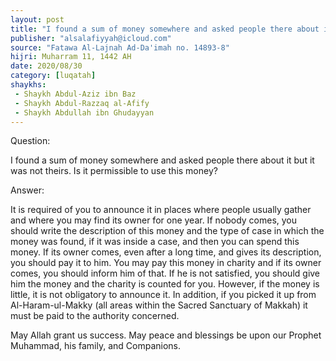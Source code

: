 ```yaml
---
layout: post
title: "I found a sum of money somewhere and asked people there about it but it was not theirs"
publisher: "alsalafiyyah@icloud.com"
source: "Fatawa Al-Lajnah Ad-Da'imah no. 14893-8"
hijri: Muharram 11, 1442 AH
date: 2020/08/30
category: [luqatah]
shaykhs: 
 - Shaykh Abdul-Aziz ibn Baz
 - Shaykh Abdul-Razzaq al-Afify
 - Shaykh Abdullah ibn Ghudayyan
---
```


Question: 

I found a sum of money somewhere and asked people there about it but it was not theirs. Is it permissible to use this money?

Answer:

It is required of you to announce it in places where people usually gather and where you may find its owner for one year. If nobody comes, you should write the description of this money and the type of case in which the money was found, if it was inside a case, and then you can spend this money. If its owner comes, even after a long time, and gives its description, you should pay it to him. You may pay this money in charity and if its owner comes, you should inform him of that. If he is not satisfied, you should give him the money and the charity is counted for you. However, if the money is little, it is not obligatory to announce it. In addition, if you picked it up from Al-Haram-ul-Makky (all areas within the Sacred Sanctuary of Makkah) it must be paid to the authority concerned.

May Allah grant us success. May peace and blessings be upon our Prophet Muhammad, his family, and Companions.
